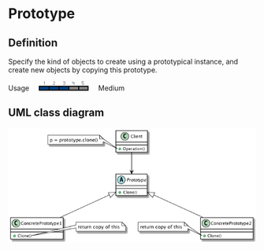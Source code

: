 # Prototype

## Definition
Specify the kind of objects to create using a prototypical instance, and create new objects by copying this prototype.
<BR>

Usage     ![Usage](../../../docs/Pictures/Usage3.png)     Medium

## UML class diagram
![GitHub Logo](../../../docs/Diagrams/UML/DesignPatterns/Prototype.png)
